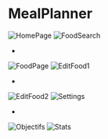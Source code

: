 # MealPlanner

![HomePage](https://user-images.githubusercontent.com/50323773/214878800-ec33db9d-e4b7-443d-87f5-7d8662b1b1e3.png)
![FoodSearch](https://user-images.githubusercontent.com/50323773/214878870-a745ca05-9119-49d5-916e-25fd264f5ba0.png)



        

-
![FoodPage](https://user-images.githubusercontent.com/50323773/214878882-45a6cdc9-4ee3-4ee8-abe9-21c9e7190f41.png)
![EditFood1](https://user-images.githubusercontent.com/50323773/214878890-a502b7bb-b3f9-4866-b01f-154ac291b2cf.png)



      

-
![EditFood2](https://user-images.githubusercontent.com/50323773/214878901-aa1c981b-2026-4308-923a-18ae72c09302.png)
![Settings](https://user-images.githubusercontent.com/50323773/214878924-c65fab27-cdcc-4fce-83fc-3735c06a1cb4.png)



     


-
![Objectifs](https://user-images.githubusercontent.com/50323773/214878945-8debbadb-abb4-4d26-aadf-11f3038e92be.png)
![Stats](https://user-images.githubusercontent.com/50323773/214878957-2488d51e-4dfb-4a63-ab7f-fa2263723d3b.png)
